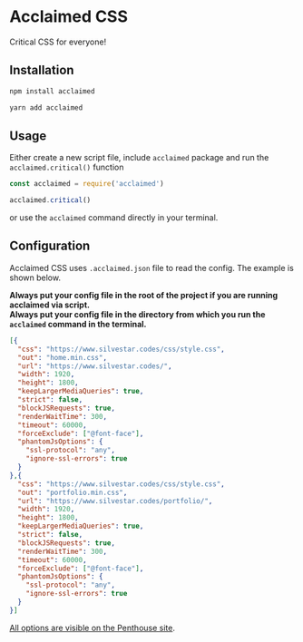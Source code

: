 # Acclaimed CSS

Critical CSS for everyone!

## Installation

```bash
npm install acclaimed
```

```bash
yarn add acclaimed
```

## Usage

Either create a new script file, include `acclaimed` package and run the `acclaimed.critical()` function

```js
const acclaimed = require('acclaimed')

acclaimed.critical()
```

or use the `acclaimed` command directly in your terminal.

## Configuration

Acclaimed CSS uses `.acclaimed.json` file to read the config. The example is shown below.

**Always put your config file in the root of the project if you are running acclaimed via script.**<br>
**Always put your config file in the directory from which you run the `acclaimed` command in the terminal.**

```json
[{
  "css": "https://www.silvestar.codes/css/style.css",
  "out": "home.min.css",
  "url": "https://www.silvestar.codes/",
  "width": 1920,
  "height": 1800,
  "keepLargerMediaQueries": true,
  "strict": false,
  "blockJSRequests": true,
  "renderWaitTime": 300,
  "timeout": 60000,
  "forceExclude": ["@font-face"],
  "phantomJsOptions": {
    "ssl-protocol": "any",
    "ignore-ssl-errors": true
  }
},{
  "css": "https://www.silvestar.codes/css/style.css",
  "out": "portfolio.min.css",
  "url": "https://www.silvestar.codes/portfolio/",
  "width": 1920,
  "height": 1800,
  "keepLargerMediaQueries": true,
  "strict": false,
  "blockJSRequests": true,
  "renderWaitTime": 300,
  "timeout": 60000,
  "forceExclude": ["@font-face"],
  "phantomJsOptions": {
    "ssl-protocol": "any",
    "ignore-ssl-errors": true
  }
}]
```

[All options are visible on the Penthouse site](https://github.com/pocketjoso/penthouse#options).
